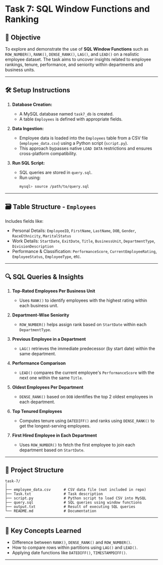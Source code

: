 
# Task 7: SQL Window Functions and Ranking


## 📌 Objective

To explore and demonstrate the use of **SQL Window Functions** such as `ROW_NUMBER()`, `RANK()`, `DENSE_RANK()`, `LAG()`, and `LEAD()` on a realistic employee dataset. The task aims to uncover insights related to employee rankings, tenure, performance, and seniority within departments and business units.

---

## 🛠️ Setup Instructions

1. **Database Creation:**
   - A MySQL database named `task7_db` is created.
   - A table `Employees` is defined with appropriate fields.

2. **Data Ingestion:**
   - Employee data is loaded into the `Employees` table from a CSV file (`employee_data.csv`) using a Python script (`script.py`).
   - This approach bypasses native `LOAD DATA` restrictions and ensures cross-platform compatibility.

3. **Run SQL Script:**
   - SQL queries are stored in `query.sql`.
   - Run using:
     ```bash
     mysql> source /path/to/query.sql
     ```

---

## 🗃️ Table Structure - `Employees`

Includes fields like:
- Personal Details: `EmployeeID`, `FirstName`, `LastName`, `DOB`, `Gender`, `RaceEthnicity`, `MaritalStatus`
- Work Details: `StartDate`, `ExitDate`, `Title`, `BusinessUnit`, `DepartmentType`, `DivisionDescription`
- Performance & Classification: `PerformanceScore`, `CurrentEmployeeRating`, `EmployeeStatus`, `EmployeeType`, etc.

---

## 🔍 SQL Queries & Insights

1. **Top-Rated Employees Per Business Unit**
   - Uses `RANK()` to identify employees with the highest rating within each business unit.

2. **Department-Wise Seniority**
   - `ROW_NUMBER()` helps assign rank based on `StartDate` within each `DepartmentType`.

3. **Previous Employee in a Department**
   - `LAG()` retrieves the immediate predecessor (by start date) within the same department.

4. **Performance Comparison**
   - `LEAD()` compares the current employee's `PerformanceScore` with the next one within the same `Title`.

5. **Oldest Employees Per Department**
   - `DENSE_RANK()` based on `DOB` identifies the top 2 oldest employees in each department.

6. **Top Tenured Employees**
   - Computes tenure using `DATEDIFF()` and ranks using `DENSE_RANK()` to get the longest-serving employees.

7. **First Hired Employee in Each Department**
   - Uses `ROW_NUMBER()` to fetch the first employee to join each department based on `StartDate`.

---

## 📂 Project Structure

```
task-7/
│
├── employee_data.csv      # CSV data file (not included in repo)
├── Task.txt               # Task description
├── script.py              # Python script to load CSV into MySQL
├── query.sql              # SQL queries using window functions
├── output.txt             # Result of executing SQL queries
└── README.md              # Documentation
```

---

## 🧠 Key Concepts Learned

- Difference between `RANK()`, `DENSE_RANK()` and `ROW_NUMBER()`.
- How to compare rows within partitions using `LAG()` and `LEAD()`.
- Applying date functions like `DATEDIFF()`, `TIMESTAMPDIFF()`.

---